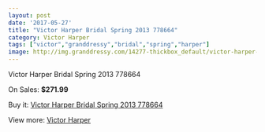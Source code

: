 ```yaml
---
layout: post
date: '2017-05-27'
title: "Victor Harper Bridal Spring 2013 778664"
category: Victor Harper
tags: ["victor","granddressy","bridal","spring","harper"]
image: http://img.granddressy.com/14277-thickbox_default/victor-harper-bridal-spring-2013-778664.jpg
---
```

Victor Harper Bridal Spring 2013 778664

On Sales: **$271.99**
<a href="https://www.granddressy.com/en/victor-harper/13330-victor-harper-bridal-spring-2013-778664.html"><amp-img layout="responsive" width="600" height="600" src="//img.granddressy.com/14277-thickbox_default/victor-harper-bridal-spring-2013-778664.jpg" alt="Victor Harper Bridal Spring 2013 778664 0" /></a>

Buy it: [Victor Harper Bridal Spring 2013 778664](https://www.granddressy.com/en/victor-harper/13330-victor-harper-bridal-spring-2013-778664.html "Victor Harper Bridal Spring 2013 778664")

View more: [Victor Harper](https://www.granddressy.com/en/166-victor-harper "Victor Harper")